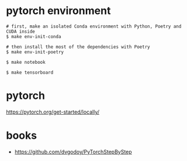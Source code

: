 # pytorch environment

```shell
# first, make an isolated Conda environment with Python, Poetry and CUDA inside
$ make env-init-conda

# then install the most of the dependencies with Poetry
$ make env-init-poetry
```

```shell
$ make notebook
```

```shell
$ make tensorboard
```

# pytorch

https://pytorch.org/get-started/locally/

# books

- https://github.com/dvgodoy/PyTorchStepByStep
